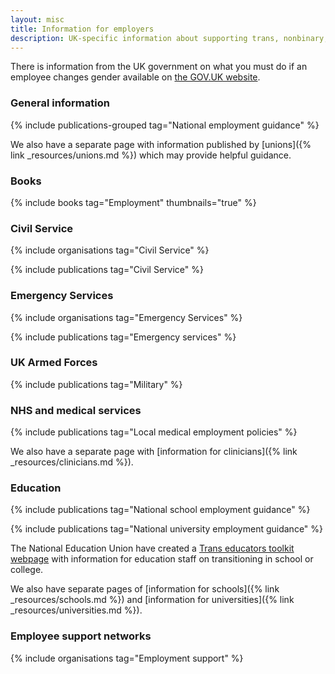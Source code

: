 ```yaml
---
layout: misc
title: Information for employers
description: UK-specific information about supporting trans, nonbinary, and gender non-conforming employees
---
```


There is information from the UK government on what you must do if an employee changes gender available on [the GOV.UK website](https://www.gov.uk/employee-changes-gender).

### General information

{% include publications-grouped tag="National employment guidance" %}

We also have a separate page with information published by [unions]({% link _resources/unions.md %}) which may provide helpful guidance.

### Books

{% include books tag="Employment" thumbnails="true" %}

### Civil Service

{% include organisations tag="Civil Service" %}

{% include publications tag="Civil Service" %}

### Emergency Services

{% include organisations tag="Emergency Services" %}

{% include publications tag="Emergency services" %}

### UK Armed Forces

{% include publications tag="Military" %}

### NHS and medical services

{% include publications tag="Local medical employment policies" %}

We also have a separate page with [information for clinicians]({% link _resources/clinicians.md %}).

### Education

{% include publications tag="National school employment guidance" %}

{% include publications tag="National university employment guidance" %}

The National Education Union have created a [Trans educators toolkit webpage](https://neu.org.uk/advice/trans-educators-toolkit) with information for education staff on transitioning in school or college.

We also have separate pages of [information for schools]({% link _resources/schools.md %}) and [information for universities]({% link _resources/universities.md %}).

### Employee support networks

{% include organisations tag="Employment support" %}
